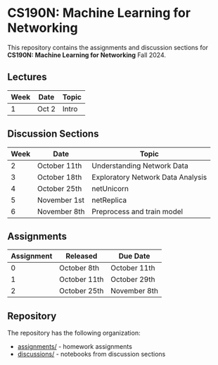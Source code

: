 # CS190N: Machine Learning for Networking
This repository contains the assignments and discussion sections for **CS190N: Machine Learning for Networking** Fall 2024.

## Lectures

| Week       | Date            | Topic    |
|------------|-------------------------------|------------------------|
| 1          | Oct 2   | Intro                    |


## Discussion Sections

| Week     | Date            | Topic                               |
|----------|-----------------|-------------------------------------|
| 2        | October 11th    | Understanding Network Data          |
| 3        | October 18th    | Exploratory Network Data Analysis   |
| 4        | October 25th    | netUnicorn                          |
| 5        | November 1st    | netReplica                          |
| 6        | November 8th    | Preprocess and train model          |



## Assignments

| Assignment | Released      | Due Date      |
|------------|---------------|---------------|
| 0          | October 8th   | October 11th  |
| 1          | October 11th  | October 29th  |
| 2          | October 25th  | November 8th  |



## Repository

The repository has the following organization:

* [assignments/](./assignments/) - homework assignments
* [discussions/](./discussions/) - notebooks from discussion sections
